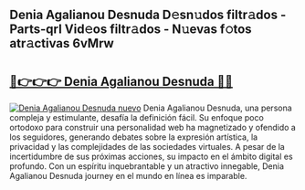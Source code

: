 ## Denia Agalianou Desnuda D𝚎sn𝚞dos filtr𝚊dos - Parts-qrI Vid𝚎os filtr𝚊dos - N𝚞evas f𝚘tos atr𝚊ctivas 6vMrw

# <h2><a href="http://mb1dwmm.tromn.icu/?c=Denia+Agalianou+Desnuda">🔗👉👉👉 Denia Agalianou Desnuda 🔗🔗</a></h2>

[![Denia Agalianou Desnuda nuevo](https://i.imgur.com/pEAQMta.gif)](http://mb1dwmm.tromn.icu/?c=Denia+Agalianou+Desnuda)
Denia Agalianou Desnuda, una persona compleja y estimulante, desafía la definición fácil. Su enfoque poco ortodoxo para construir una personalidad web ha magnetizado y ofendido a los seguidores, generando debates sobre la expresión artística, la privacidad y las complejidades de las sociedades virtuales. A pesar de la incertidumbre de sus próximas acciones, su impacto en el ámbito digital es profundo. Con un espíritu inquebrantable y un atractivo innegable, Denia Agalianou Desnuda journey en el mundo en línea es imparable.
